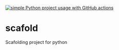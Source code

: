 [![simple Python project usage with GitHub actions](https://github.com/DostiAziz/scafold/actions/workflows/main.yml/badge.svg)](https://github.com/DostiAziz/scafold/actions/workflows/main.yml)

# scafold
Scafolding project for python
